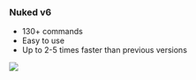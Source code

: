 

### Nuked v6
- 130+ commands
- Easy to use
- Up to 2-5 times faster than previous versions

![](https://i.imgur.com/UqYuBch.png)  
